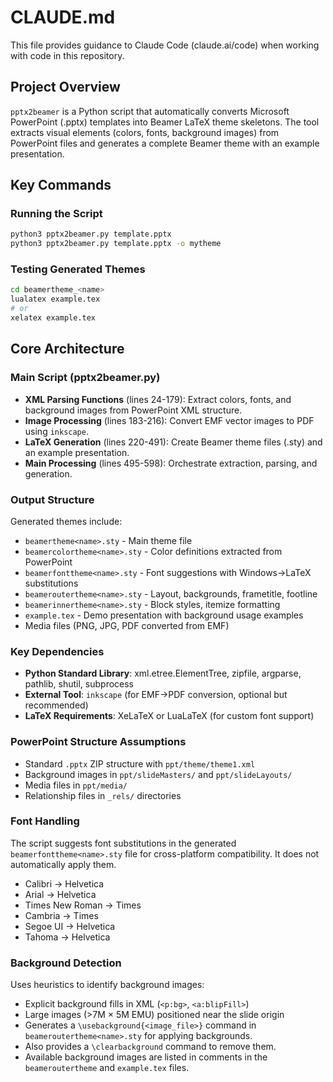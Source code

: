 # CLAUDE.md

This file provides guidance to Claude Code (claude.ai/code) when working with code in this repository.

## Project Overview

`pptx2beamer` is a Python script that automatically converts Microsoft PowerPoint (.pptx) templates into Beamer LaTeX theme skeletons. The tool extracts visual elements (colors, fonts, background images) from PowerPoint files and generates a complete Beamer theme with an example presentation.

## Key Commands

### Running the Script
```bash
python3 pptx2beamer.py template.pptx
python3 pptx2beamer.py template.pptx -o mytheme
```

### Testing Generated Themes
```bash
cd beamertheme_<name>
lualatex example.tex
# or
xelatex example.tex
```

## Core Architecture

### Main Script (pptx2beamer.py)
- **XML Parsing Functions** (lines 24-179): Extract colors, fonts, and background images from PowerPoint XML structure.
- **Image Processing** (lines 183-216): Convert EMF vector images to PDF using `inkscape`.
- **LaTeX Generation** (lines 220-491): Create Beamer theme files (.sty) and an example presentation.
- **Main Processing** (lines 495-598): Orchestrate extraction, parsing, and generation.

### Output Structure
Generated themes include:
- `beamertheme<name>.sty` - Main theme file
- `beamercolortheme<name>.sty` - Color definitions extracted from PowerPoint
- `beamerfonttheme<name>.sty` - Font suggestions with Windows→LaTeX substitutions
- `beameroutertheme<name>.sty` - Layout, backgrounds, frametitle, footline
- `beamerinnertheme<name>.sty` - Block styles, itemize formatting
- `example.tex` - Demo presentation with background usage examples
- Media files (PNG, JPG, PDF converted from EMF)

### Key Dependencies
- **Python Standard Library**: xml.etree.ElementTree, zipfile, argparse, pathlib, shutil, subprocess
- **External Tool**: `inkscape` (for EMF→PDF conversion, optional but recommended)
- **LaTeX Requirements**: XeLaTeX or LuaLaTeX (for custom font support)

### PowerPoint Structure Assumptions
- Standard `.pptx` ZIP structure with `ppt/theme/theme1.xml`
- Background images in `ppt/slideMasters/` and `ppt/slideLayouts/`
- Media files in `ppt/media/`
- Relationship files in `_rels/` directories

### Font Handling
The script suggests font substitutions in the generated `beamerfonttheme<name>.sty` file for cross-platform compatibility. It does not automatically apply them.
- Calibri → Helvetica
- Arial → Helvetica
- Times New Roman → Times
- Cambria → Times
- Segoe UI → Helvetica
- Tahoma → Helvetica

### Background Detection
Uses heuristics to identify background images:
- Explicit background fills in XML (`<p:bg>`, `<a:blipFill>`)
- Large images (>7M × 5M EMU) positioned near the slide origin
- Generates a `\usebackground{<image_file>}` command in `beameroutertheme<name>.sty` for applying backgrounds.
- Also provides a `\clearbackground` command to remove them.
- Available background images are listed in comments in the `beameroutertheme` and `example.tex` files.